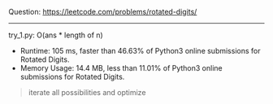Question: https://leetcode.com/problems/rotated-digits/

---

try_1.py: O(ans * length of n)

* Runtime: 105 ms, faster than 46.63% of Python3 online submissions for Rotated Digits.
* Memory Usage: 14.4 MB, less than 11.01% of Python3 online submissions for Rotated Digits.

> iterate all possibilities and optimize
